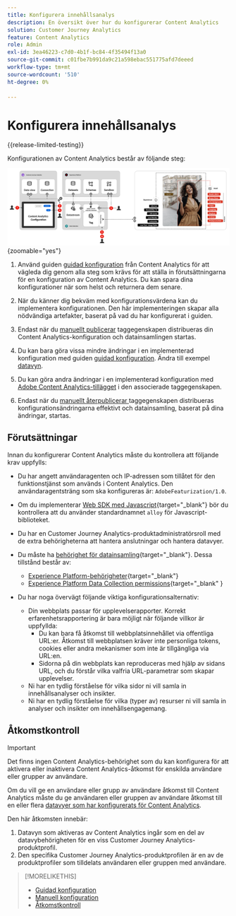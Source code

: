 ```yaml
---
title: Konfigurera innehållsanalys
description: En översikt över hur du konfigurerar Content Analytics
solution: Customer Journey Analytics
feature: Content Analytics
role: Admin
exl-id: 3ea46223-c7d0-4b1f-bc84-4f35494f13a0
source-git-commit: c01fbe7b991da9c21a598ebac551775afd7deeed
workflow-type: tm+mt
source-wordcount: '510'
ht-degree: 0%

---
```


# Konfigurera innehållsanalys

{{release-limited-testing}}

Konfigurationen av Content Analytics består av följande steg:

![Konfiguration av innehållsanalys](../assets/aca-configuration.svg){zoomable="yes"}

1. Använd guiden [guidad konfiguration](guided.md) från Content Analytics för att vägleda dig genom alla steg som krävs för att ställa in förutsättningarna för en konfiguration av Content Analytics. Du kan spara dina konfigurationer när som helst och returnera dem senare.
1. När du känner dig bekväm med konfigurationsvärdena kan du implementera konfigurationen. Den här implementeringen skapar alla nödvändiga artefakter, baserat på vad du har konfigurerat i guiden.
1. Endast när du [manuellt publicerar](manual.md) taggegenskapen distribueras din Content Analytics-konfiguration och datainsamlingen startas.

1. Du kan bara göra vissa mindre ändringar i en implementerad konfiguration med guiden [guidad konfiguration](guided.md). Ändra till exempel [datavyn](/help/data-views/data-views.md).
1. Du kan göra andra ändringar i en implementerad konfiguration med [Adobe Content Analytics-tillägget](https://experienceleague.adobe.com/en/docs/experience-platform/tags/extensions/client/content-analytics/overview) i den associerade taggegenskapen.
1. Endast när du [manuellt återpublicerar ](manual.md) taggegenskapen distribueras konfigurationsändringarna effektivt och datainsamling, baserat på dina ändringar, startas.


## Förutsättningar

Innan du konfigurerar Content Analytics måste du kontrollera att följande krav uppfylls:

* Du har angett användaragenten och IP-adressen som tillåtet för den funktionstjänst som används i Content Analytics. Den användaragentsträng som ska konfigureras är: <code>AdobeFeaturization/1.0</code>.
* Om du implementerar [Web SDK med Javascript](https://experienceleague.adobe.com/en/docs/experience-platform/web-sdk/install/library){target="_blank"} bör du kontrollera att du använder standardnamnet <code>alloy</code> för Javascript-biblioteket.
* Du har en Customer Journey Analytics-produktadministratörsroll med de extra behörigheterna att hantera anslutningar och hantera datavyer.
* Du måste ha [behörighet för datainsamling](https://experienceleague.adobe.com/en/docs/experience-platform/collection/permissions){target="_blank"}. Dessa tillstånd består av:
   * [Experience Platform-behörigheter](https://experienceleague.adobe.com/en/docs/experience-platform/collection/permissions#adobe-experience-platform-permissions){target="_blank"}
   * [Experience Platform Data Collection permissions](https://experienceleague.adobe.com/en/docs/experience-platform/collection/permissions#adobe-experience-platform-data-collection-permissions){target="_blank" }
* Du har noga övervägt följande viktiga konfigurationsalternativ:

   * Din webbplats passar för upplevelserapporter. Korrekt erfarenhetsrapportering är bara möjligt när följande villkor är uppfyllda:
      * Du kan bara få åtkomst till webbplatsinnehållet via offentliga URL:er. Åtkomst till webbplatsen kräver inte personliga tokens, cookies eller andra mekanismer som inte är tillgängliga via URL:en.
      * Sidorna på din webbplats kan reproduceras med hjälp av sidans URL, och du förstår vilka valfria URL-parametrar som skapar upplevelser.
   * Ni har en tydlig förståelse för vilka sidor ni vill samla in innehållsanalyser och insikter.
   * Ni har en tydlig förståelse för vilka (typer av) resurser ni vill samla in analyser och insikter om innehållsengagemang.


## Åtkomstkontroll

>[!IMPORTANT]
>
>Det finns ingen Content Analytics-behörighet som du kan konfigurera för att aktivera eller inaktivera Content Analytics-åtkomst för enskilda användare eller grupper av användare.
>

Om du vill ge en användare eller grupp av användare åtkomst till Content Analytics måste du ge användaren eller gruppen av användare åtkomst till en eller flera [datavyer som har konfigurerats för Content Analytics](guided.md#data-view).

Den här åtkomsten innebär:

1. Datavyn som aktiveras av Content Analytics ingår som en del av datavybehörigheten för en viss Customer Journey Analytics-produktprofil.
1. Den specifika Customer Journey Analytics-produktprofilen är en av de produktprofiler som tilldelats användaren eller gruppen med användare.

>[!MORELIKETHIS]
>
>* [Guidad konfiguration](guided.md)
>* [Manuell konfiguration](manual.md)
>* [Åtkomstkontroll](/help/technotes/access-control.md)
>

